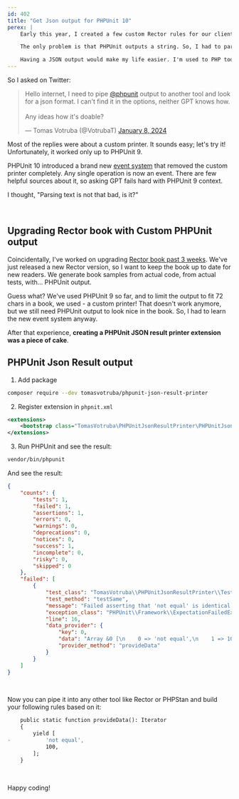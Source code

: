 ```yaml
---
id: 402
title: "Get Json output for PHPUnit 10"
perex: |
    Early this year, I created a few custom Rector rules for our client. It modified the code based on the PHPUnit error result report.

    The only problem is that PHPUnit outputs a string. So, I had to parse it manually with regexes.

    Having a JSON output would make my life easier. I'm used to PHP tools that provide the JSON out of the box, but I could not find it in PHPUnit.
---
```


So I asked on Twitter:

<blockquote class="twitter-tweet"><p lang="en" dir="ltr">Hello internet, I need to pipe <a href="https://twitter.com/PHPUnit?ref_src=twsrc%5Etfw">@phpunit</a> output to another tool and look for a json format. I can&#39;t find it in the options, neither GPT knows how.<br><br>Any ideas how it&#39;s doable?</p>&mdash; Tomas Votruba (@VotrubaT) <a href="https://twitter.com/VotrubaT/status/1744306260063801715?ref_src=twsrc%5Etfw">January 8, 2024</a></blockquote>

Most of the replies were about a custom printer. It sounds easy; let's try it! Unfortunately, it worked only up to PHPUnit 9.

PHPUnit 10 introduced a brand new [event system](https://localheinz.com/articles/2023/02/14/extending-phpunit-with-its-new-event-system/) that removed the custom printer completely. Any single operation is now an event. There are few helpful sources about it, so asking GPT fails hard with PHPUnit 9 context.

I thought, "Parsing text is not that bad, is it?"

<br>

## Upgrading Rector book with Custom PHPUnit output

Coincidentally, I've worked on upgrading [Rector book past 3 weeks](https://leanpub.com/rector-the-power-of-automated-refactoring/). We've just released a new Rector version, so I want to keep the book up to date for new readers. We generate book samples from actual code, from actual tests, with... PHPUnit output.

Guess what? We've used PHPUnit 9 so far, and to limit the output to fit 72 chars in a book, we used - a custom printer! That doesn't work anymore, but we still need PHPUnit output to look nice in the book. So, I had to learn the new event system anyway.

After that experience, **creating a PHPUnit JSON result printer extension was a piece of cake**.

## PHPUnit Json Result output

1. Add package

```bash
composer require --dev tomasvotruba/phpunit-json-result-printer
```

2. Register extension in `phpnit.xml`

```xml
<extensions>
    <bootstrap class="TomasVotruba\PHPUnitJsonResultPrinter\PHPUnitJsonResultPrinterExtension" />
</extensions>
```

3. Run PHPUnit and see the result:

```bash
vendor/bin/phpunit
```

And see the result:

```json
{
    "counts": {
        "tests": 1,
        "failed": 1,
        "assertions": 1,
        "errors": 0,
        "warnings": 0,
        "deprecations": 0,
        "notices": 0,
        "success": 1,
        "incomplete": 0,
        "risky": 0,
        "skipped": 0
    },
    "failed": [
        {
            "test_class": "TomasVotruba\\PHPUnitJsonResultPrinter\\Test\\OutputCleanerTest",
            "test_method": "testSame",
            "message": "Failed asserting that 'not equal' is identical to 100.",
            "exception_class": "PHPUnit\\Framework\\ExpectationFailedException",
            "line": 16,
            "data_provider": {
                "key": 0,
                "data": "Array &0 [\n    0 => 'not equal',\n    1 => 100,\n]",
                "provider_method": "provideData"
            }
        }
    ]
}
```

<br>

Now you can pipe it into any other tool like Rector or PHPStan and build your following rules based on it:

```diff
    public static function provideData(): Iterator
    {
        yield [
-           'not equal',
            100,
        ];
    }
```

<br>

Happy coding!
